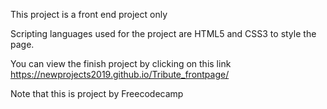 This project is a front end project only 

Scripting languages used for the project are HTML5 and CSS3 to style the page.

You can view the finish project by clicking on this link https://newprojects2019.github.io/Tribute_frontpage/

Note that this is project by Freecodecamp 

